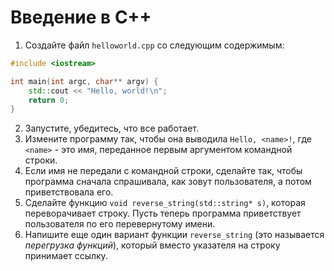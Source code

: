 
# Введение в С++

1. Создайте файл `helloworld.cpp` со следующим содержимым:

```c++
#include <iostream>

int main(int argc, char** argv) {
    std::cout << "Hello, world!\n";
    return 0;
}
```

2. Запустите, убедитесь, что все работает.
3. Измените программу так, чтобы она выводила `Hello, <name>!`, где `<name>` - это имя, переданное первым аргументом командной строки.
4. Если имя не передали с командной строки, сделайте так, чтобы программа сначала спрашивала, как зовут пользователя, а потом приветствовала его. 
5. Сделайте функцию `void reverse_string(std::string* s)`, которая переворачивает строку. Пусть теперь программа приветствует пользователя по его перевернутому имени.
6. Напишите еще один вариант функции `reverse_string` (это называется *перегрузка функций*), который вместо указателя на строку принимает ссылку.
